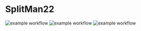 # SplitMan22 

![example workflow](https://github.com/lezhumain/SplitMan2/actions/workflows/node.js.yml/badge.svg)
![example workflow](https://github.com/lezhumain/SplitMan2/actions/workflows/e2e.yml/badge.svg)
![example workflow](https://github.com/lezhumain/SplitMan2/actions/workflows/puppeteer_version.yml/badge.svg)

